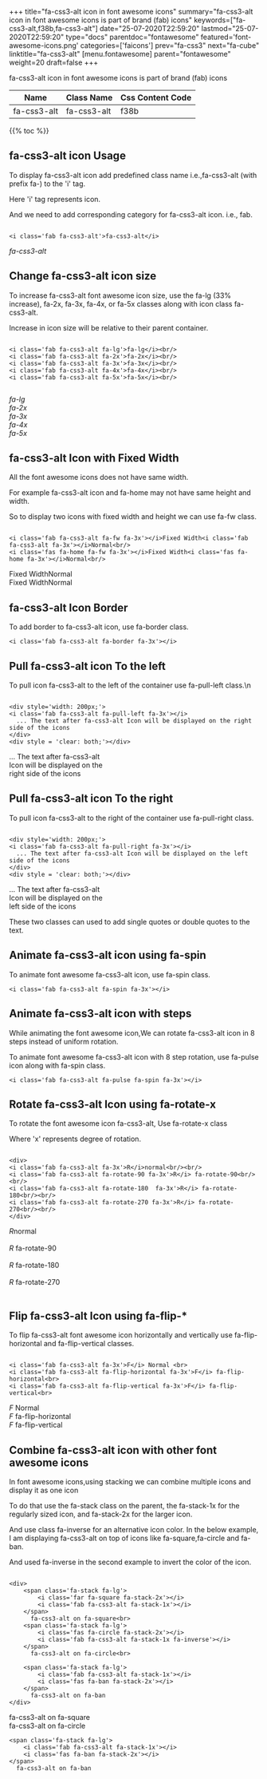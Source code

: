 +++
title="fa-css3-alt icon in font awesome icons"
summary="fa-css3-alt icon in font awesome icons is part of brand (fab) icons"
keywords=["fa-css3-alt,f38b,fa-css3-alt"]
date="25-07-2020T22:59:20"
lastmod="25-07-2020T22:59:20"
type="docs"
parentdoc="fontawesome"
featured='font-awesome-icons.png'
categories=['faicons']
prev="fa-css3"
next="fa-cube"
linktitle="fa-css3-alt"
[menu.fontawesome]
parent="fontawesome"
weight=20
draft=false
+++


fa-css3-alt icon in font awesome icons is part of brand (fab) icons

<div class='table-responsive'><table class='table'><thead><tr><th>Name</th><th>Class Name</th><th>Css Content Code</th></tr></thead><tbody><tr><td>fa-css3-alt</td><td>fa-css3-alt</td><td>f38b</td></tr></tbody></table></div>


{{% toc %}}


## fa-css3-alt icon Usage

To display fa-css3-alt icon add predefined class name i.e.,fa-css3-alt (with prefix fa-) to the 'i' tag.

Here 'i' tag represents icon.

And we need to add corresponding category for fa-css3-alt icon. i.e., fab.


```

<i class='fab fa-css3-alt'>fa-css3-alt</i>
```

<i class='fab fa-css3-alt'>fa-css3-alt</i>




## Change fa-css3-alt icon size
To increase fa-css3-alt font awesome icon size, use the fa-lg (33% increase), fa-2x, fa-3x, fa-4x, or fa-5x classes along with icon class fa-css3-alt.

Increase in icon size will be relative to their parent container. 

```

<i class='fab fa-css3-alt fa-lg'>fa-lg</i><br/>
<i class='fab fa-css3-alt fa-2x'>fa-2x</i><br/>
<i class='fab fa-css3-alt fa-3x'>fa-3x</i><br/>
<i class='fab fa-css3-alt fa-4x'>fa-4x</i><br/>
<i class='fab fa-css3-alt fa-5x'>fa-5x</i><br/>
            
```

<i class='fab fa-css3-alt fa-lg'>fa-lg</i><br/>
<i class='fab fa-css3-alt fa-2x'>fa-2x</i><br/>
<i class='fab fa-css3-alt fa-3x'>fa-3x</i><br/>
<i class='fab fa-css3-alt fa-4x'>fa-4x</i><br/>
<i class='fab fa-css3-alt fa-5x'>fa-5x</i><br/>
            



## fa-css3-alt Icon with Fixed Width 

All the font awesome icons does not have same width.

For example fa-css3-alt icon and fa-home may not have same height and width.

So to display two icons with fixed width and height we can use fa-fw class.


```

<i class='fab fa-css3-alt fa-fw fa-3x'></i>Fixed Width<i class='fab fa-css3-alt fa-3x'></i>Normal<br/>
<i class='fas fa-home fa-fw fa-3x'></i>Fixed Width<i class='fas fa-home fa-3x'></i>Normal<br/>
```

<i class='fab fa-css3-alt fa-fw fa-3x'></i>Fixed Width<i class='fab fa-css3-alt fa-3x'></i>Normal<br/>
<i class='fas fa-home fa-fw fa-3x'></i>Fixed Width<i class='fas fa-home fa-3x'></i>Normal<br/>



## fa-css3-alt Icon Border 

To add border to fa-css3-alt icon, use fa-border class.


```
<i class='fab fa-css3-alt fa-border fa-3x'></i>

```
<i class='fab fa-css3-alt fa-border fa-3x'></i>





## Pull fa-css3-alt icon To the left

To pull icon fa-css3-alt to the left of the container use fa-pull-left class.\n

```

<div style='width: 200px;'>
<i class='fab fa-css3-alt fa-pull-left fa-3x'></i>
  ... The text after fa-css3-alt Icon will be displayed on the right side of the icons
</div>
<div style = 'clear: both;'></div>
```

<div style='width: 200px;'>
<i class='fab fa-css3-alt fa-pull-left fa-3x'></i>
  ... The text after fa-css3-alt Icon will be displayed on the right side of the icons
</div>
<div style = 'clear: both;'></div>




## Pull fa-css3-alt icon To the right
To pull icon fa-css3-alt to the right of the container use fa-pull-right class.

```

<div style='width: 200px;'>
<i class='fab fa-css3-alt fa-pull-right fa-3x'></i>
  ... The text after fa-css3-alt Icon will be displayed on the left side of the icons
</div>
<div style = 'clear: both;'></div>
```

<div style='width: 200px;'>
<i class='fab fa-css3-alt fa-pull-right fa-3x'></i>
  ... The text after fa-css3-alt Icon will be displayed on the left side of the icons
</div>
<div style = 'clear: both;'></div>

These two classes can used to add single quotes or double quotes to the text.


## Animate fa-css3-alt icon using fa-spin
To animate font awesome fa-css3-alt icon, use fa-spin class.

```
<i class='fab fa-css3-alt fa-spin fa-3x'></i>
```
<i class='fab fa-css3-alt fa-spin fa-3x'></i>




## Animate fa-css3-alt icon with steps
While animating the font awesome icon,We can rotate fa-css3-alt icon in 8 steps instead of uniform rotation.

To animate font awesome fa-css3-alt icon with 8 step rotation, use fa-pulse icon along with fa-spin class.


```
<i class='fab fa-css3-alt fa-pulse fa-spin fa-3x'></i>

```
<i class='fab fa-css3-alt fa-pulse fa-spin fa-3x'></i>





## Rotate fa-css3-alt Icon using fa-rotate-x
To rotate the font awesome icon fa-css3-alt, Use fa-rotate-x class

Where 'x' represents degree of rotation.


```

<div>
<i class='fab fa-css3-alt fa-3x'>R</i>normal<br/><br/>
<i class='fab fa-css3-alt fa-rotate-90 fa-3x'>R</i> fa-rotate-90<br/><br/> 
<i class='fab fa-css3-alt fa-rotate-180  fa-3x'>R</i> fa-rotate-180<br/><br/> 
<i class='fab fa-css3-alt fa-rotate-270 fa-3x'>R</i> fa-rotate-270<br/><br/>
</div>
```

<div>
<i class='fab fa-css3-alt fa-3x'>R</i>normal<br/><br/>
<i class='fab fa-css3-alt fa-rotate-90 fa-3x'>R</i> fa-rotate-90<br/><br/> 
<i class='fab fa-css3-alt fa-rotate-180  fa-3x'>R</i> fa-rotate-180<br/><br/> 
<i class='fab fa-css3-alt fa-rotate-270 fa-3x'>R</i> fa-rotate-270<br/><br/>
</div>




## Flip fa-css3-alt Icon using fa-flip-*
To flip fa-css3-alt font awesome icon horizontally and vertically use fa-flip-horizontal and fa-flip-vertical classes. 

```

<i class='fab fa-css3-alt fa-3x'>F</i> Normal <br>
<i class='fab fa-css3-alt fa-flip-horizontal fa-3x'>F</i> fa-flip-horizontal<br>
<i class='fab fa-css3-alt fa-flip-vertical fa-3x'>F</i> fa-flip-vertical<br>
```

<i class='fab fa-css3-alt fa-3x'>F</i> Normal <br>
<i class='fab fa-css3-alt fa-flip-horizontal fa-3x'>F</i> fa-flip-horizontal<br>
<i class='fab fa-css3-alt fa-flip-vertical fa-3x'>F</i> fa-flip-vertical<br>




## Combine fa-css3-alt icon with other font awesome icons
In font awesome icons,using stacking we can combine multiple icons and display it as one icon 

To do that use the fa-stack class on the parent, the fa-stack-1x for the regularly sized icon, and fa-stack-2x for the larger icon.

And use class fa-inverse for an alternative icon color. 
In the below example, I am displaying fa-css3-alt on top of icons like fa-square,fa-circle and fa-ban.

And used fa-inverse in the second example to invert the color of the icon.

```

<div>
    <span class='fa-stack fa-lg'>
        <i class='far fa-square fa-stack-2x'></i>
        <i class='fab fa-css3-alt fa-stack-1x'></i>
    </span>
      fa-css3-alt on fa-square<br>
    <span class='fa-stack fa-lg'>
        <i class='fas fa-circle fa-stack-2x'></i>
        <i class='fab fa-css3-alt fa-stack-1x fa-inverse'></i>
    </span>
      fa-css3-alt on fa-circle<br>

    <span class='fa-stack fa-lg'>
        <i class='fab fa-css3-alt fa-stack-1x'></i>
        <i class='fas fa-ban fa-stack-2x'></i>
    </span>
      fa-css3-alt on fa-ban
</div>
```

<div>
    <span class='fa-stack fa-lg'>
        <i class='far fa-square fa-stack-2x'></i>
        <i class='fab fa-css3-alt fa-stack-1x'></i>
    </span>
      fa-css3-alt on fa-square<br>
    <span class='fa-stack fa-lg'>
        <i class='fas fa-circle fa-stack-2x'></i>
        <i class='fab fa-css3-alt fa-stack-1x fa-inverse'></i>
    </span>
      fa-css3-alt on fa-circle<br>

    <span class='fa-stack fa-lg'>
        <i class='fab fa-css3-alt fa-stack-1x'></i>
        <i class='fas fa-ban fa-stack-2x'></i>
    </span>
      fa-css3-alt on fa-ban
</div>






